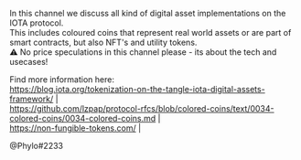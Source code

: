 In this channel we discuss all kind of digital asset implementations on the IOTA protocol.   
This includes coloured coins that represent real world assets or are part of smart contracts, but also NFT's and utility tokens.  
:warning: No price speculations in this channel please - its about the tech and usecases!  

Find more information here:   
https://blog.iota.org/tokenization-on-the-tangle-iota-digital-assets-framework/ |  
https://github.com/lzpap/protocol-rfcs/blob/colored-coins/text/0034-colored-coins/0034-colored-coins.md |  
https://non-fungible-tokens.com/  |  

@Phylo#2233
